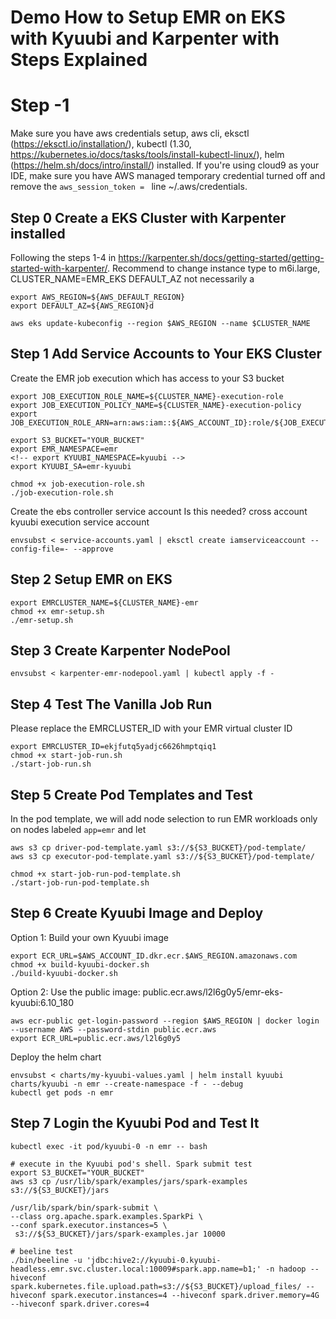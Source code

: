 # Demo How to Setup EMR on EKS with Kyuubi and Karpenter with Steps Explained
# Step -1
Make sure you have aws credentials setup, aws cli, eksctl (https://eksctl.io/installation/), kubectl (1.30, https://kubernetes.io/docs/tasks/tools/install-kubectl-linux/), helm (https://helm.sh/docs/intro/install/) installed.
If you're using cloud9 as your IDE, make sure you have AWS managed temporary credential turned off and remove the `aws_session_token = ` line ~/.aws/credentials.

## Step 0 Create a EKS Cluster with Karpenter installed
Following the steps 1-4 in https://karpenter.sh/docs/getting-started/getting-started-with-karpenter/. 
Recommend to change instance type to m6i.large, CLUSTER_NAME=EMR_EKS
DEFAULT_AZ not necessarily a
```
export AWS_REGION=${AWS_DEFAULT_REGION}
export DEFAULT_AZ=${AWS_REGION}d

aws eks update-kubeconfig --region $AWS_REGION --name $CLUSTER_NAME
```
## Step 1 Add Service Accounts to Your EKS Cluster
Create the EMR job execution which has access to your S3 bucket
```
export JOB_EXECUTION_ROLE_NAME=${CLUSTER_NAME}-execution-role
export JOB_EXECUTION_POLICY_NAME=${CLUSTER_NAME}-execution-policy
export JOB_EXECUTION_ROLE_ARN=arn:aws:iam::${AWS_ACCOUNT_ID}:role/${JOB_EXECUTION_ROLE_NAME}

export S3_BUCKET="YOUR_BUCKET"
export EMR_NAMESPACE=emr
<!-- export KYUUBI_NAMESPACE=kyuubi -->
export KYUUBI_SA=emr-kyuubi

chmod +x job-execution-role.sh
./job-execution-role.sh
```
Create the ebs controller service account 
Is this needed? cross account kyuubi execution service account
```
envsubst < service-accounts.yaml | eksctl create iamserviceaccount --config-file=- --approve
```
## Step 2 Setup EMR on EKS
```
export EMRCLUSTER_NAME=${CLUSTER_NAME}-emr
chmod +x emr-setup.sh
./emr-setup.sh
```
## Step 3 Create Karpenter NodePool
```
envsubst < karpenter-emr-nodepool.yaml | kubectl apply -f -
```

## Step 4 Test The Vanilla Job Run
Please replace the EMRCLUSTER_ID with your EMR virtual cluster ID
```
export EMRCLUSTER_ID=ekjfutq5yadjc6626hmptqiq1
chmod +x start-job-run.sh
./start-job-run.sh
```

## Step 5 Create Pod Templates and Test
In the pod template, we will add node selection to run EMR workloads only on nodes labeled `app=emr` and let 
```
aws s3 cp driver-pod-template.yaml s3://${S3_BUCKET}/pod-template/
aws s3 cp executor-pod-template.yaml s3://${S3_BUCKET}/pod-template/

chmod +x start-job-run-pod-template.sh
./start-job-run-pod-template.sh
```

## Step 6 Create Kyuubi Image and Deploy
Option 1: Build your own Kyuubi image
```
export ECR_URL=$AWS_ACCOUNT_ID.dkr.ecr.$AWS_REGION.amazonaws.com
chmod +x build-kyuubi-docker.sh
./build-kyuubi-docker.sh
```
Option 2: Use the public image: public.ecr.aws/l2l6g0y5/emr-eks-kyuubi:6.10_180
```
aws ecr-public get-login-password --region $AWS_REGION | docker login --username AWS --password-stdin public.ecr.aws
export ECR_URL=public.ecr.aws/l2l6g0y5
```
Deploy the helm chart
```
envsubst < charts/my-kyuubi-values.yaml | helm install kyuubi charts/kyuubi -n emr --create-namespace -f - --debug
kubectl get pods -n emr
```

## Step 7 Login the Kyuubi Pod and Test It
```
kubectl exec -it pod/kyuubi-0 -n emr -- bash
```
```
# execute in the Kyuubi pod's shell. Spark submit test
export S3_BUCKET="YOUR_BUCKET"
aws s3 cp /usr/lib/spark/examples/jars/spark-examples s3://${S3_BUCKET}/jars

/usr/lib/spark/bin/spark-submit \
--class org.apache.spark.examples.SparkPi \
--conf spark.executor.instances=5 \
 s3://${S3_BUCKET}/jars/spark-examples.jar 10000
```
```
# beeline test
./bin/beeline -u 'jdbc:hive2://kyuubi-0.kyuubi-headless.emr.svc.cluster.local:10009#spark.app.name=b1;' -n hadoop --hiveconf spark.kubernetes.file.upload.path=s3://${S3_BUCKET}/upload_files/ --hiveconf spark.executor.instances=4 --hiveconf spark.driver.memory=4G --hiveconf spark.driver.cores=4
```